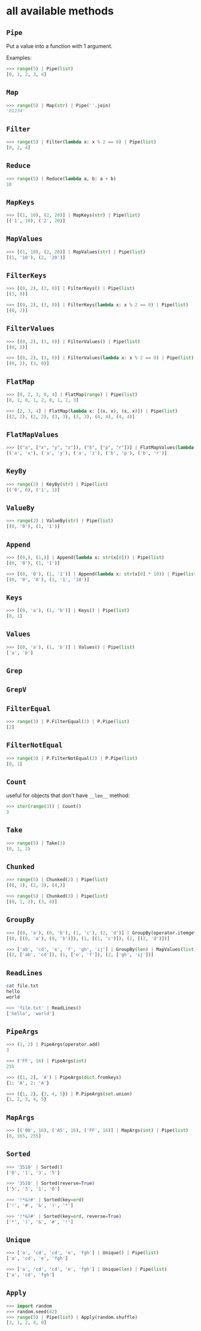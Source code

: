 # all available methods

## `Pipe`
Put a value into a function with 1 argument.

Examples:
```py
>>> range(5) | Pipe(list)
[0, 1, 2, 3, 4]
```

## `Map`

```py
>>> range(5) | Map(str) | Pipe(''.join)
'01234'
```

## `Filter`

```py
>>> range(5) | Filter(lambda x: x % 2 == 0) | Pipe(list)
[0, 2, 4]
```

## `Reduce`

```py
>>> range(5) | Reduce(lambda a, b: a + b)
10
```

## `MapKeys`

```py
>>> [(1, 10), (2, 20)] | MapKeys(str) | Pipe(list)
[('1', 10), ('2', 20)]
```
## `MapValues`

```py
>>> [(1, 10), (2, 20)] | MapValues(str) | Pipe(list)
[(1, '10'), (2, '20')]
```

## `FilterKeys`

```py
>>> [(0, 2), (3, 0)] | FilterKeys() | Pipe(list)
[(3, 0)]

>>> [(0, 2), (3, 0)] | FilterKeys(lambda x: x % 2 == 0) | Pipe(list)
[(0, 2)]
```

## `FilterValues`

```py
>>> [(0, 2), (3, 0)] | FilterValues() | Pipe(list)
[(0, 2)]

>>> [(0, 2), (3, 0)] | FilterValues(lambda x: x % 2 == 0) | Pipe(list)
[(0, 2), (3, 0)]
```

## `FlatMap`

```py
>>> [0, 2, 3, 0, 4] | FlatMap(range) | Pipe(list)
[0, 1, 0, 1, 2, 0, 1, 2, 3]

>>> [2, 3, 4] | FlatMap(lambda x: [(x, x), (x, x)]) | Pipe(list)
[(2, 2), (2, 2), (3, 3), (3, 3), (4, 4), (4, 4)]
```
## `FlatMapValues`

```py
>>> [("a", ["x", "y", "z"]), ("b", ["p", "r"])] | FlatMapValues(lambda x: x) | Pipe(list)
[('a', 'x'), ('a', 'y'), ('a', 'z'), ('b', 'p'), ('b', 'r')]
```

## `KeyBy`

```py
>>> range(2) | KeyBy(str) | Pipe(list)
[('0', 0), ('1', 1)]
```

## `ValueBy`

```py
>>> range(2) | ValueBy(str) | Pipe(list)
[(0, '0'), (1, '1')]
```

## `Append`

```py
>>> [(0,), (1,)] | Append(lambda x: str(x[0])) | Pipe(list)
[(0, '0'), (1, '1')]

>>> [(0, '0'), (1, '1')] | Append(lambda x: str(x[0] * 10)) | Pipe(list)
[(0, '0', '0'), (1, '1', '10')]
```

## `Keys`

```py
>>> [(0, 'a'), (1, 'b')] | Keys() | Pipe(list)
[0, 1]
```

## `Values`

```py
>>> [(0, 'a'), (1, 'b')] | Values() | Pipe(list)
['a', 'b']
```

## `Grep`

## `GrepV`

## `FilterEqual`

```py
>>> range(3) | P.FilterEqual(2) | P.Pipe(list)
[2]
```

## `FilterNotEqual`

```py
>>> range(3) | P.FilterNotEqual(2) | P.Pipe(list)
[0, 1]
```

## `Count`

useful for objects that don't have `__len__` method:

```py
>>> iter(range(3)) | Count()
3
```

## `Take`

```py
>>> range(5) | Take(3)
(0, 1, 2)
```

## `Chunked`

```py
>>> range(5) | Chunked(2) | Pipe(list)
[(0, 1), (2, 3), (4,)]

>>> range(5) | Chunked(3) | Pipe(list)
[(0, 1, 2), (3, 4)]
```

## `GroupBy`

```py
>>> [(0, 'a'), (0, 'b'), (1, 'c'), (2, 'd')] | GroupBy(operator.itemgetter(0)) | MapValues(list) | Pipe(list)
[(0, [(0, 'a'), (0, 'b')]), (1, [(1, 'c')]), (2, [(2, 'd')])]

>>> ['ab', 'cd', 'e', 'f', 'gh', 'ij'] | GroupBy(len) | MapValues(list) | Pipe(list)
[(2, ['ab', 'cd']), (1, ['e', 'f']), (2, ['gh', 'ij'])]
```

## `ReadLines`

```bash
cat file.txt
hello
world
```

```py
>>> 'file.txt' | ReadLines()
['hello', 'world']
```

## `PipeArgs`

```py
>>> (1, 2) | PipeArgs(operator.add)
3

>>> ('FF', 16) | PipeArgs(int)
255

>>> ([1, 2], 'A') | PipeArgs(dict.fromkeys)
{1: 'A', 2: 'A'}

>>> ({1, 2}, {3, 4, 5}) | P.PipeArgs(set.union)
{1, 2, 3, 4, 5}
```

## `MapArgs`

```py
>>> [('00', 16), ('A5', 16), ('FF', 16)] | MapArgs(int) | Pipe(list)
[0, 165, 255]
```

## `Sorted`

```py
>>> '3510' | Sorted()
['0', '1', '3', '5']

>>> '3510' | Sorted(reverse=True)
['5', '3', '1', '0']

>>> '!*&)#' | Sorted(key=ord)
['!', '#', '&', ')', '*']

>>> '!*&)#' | Sorted(key=ord, reverse=True)
['*', ')', '&', '#', '!']
```

## `Unique`

```py
>>> ['a', 'cd', 'cd', 'e', 'fgh'] | Unique() | Pipe(list)
['a', 'cd', 'e', 'fgh']

>>> ['a', 'cd', 'cd', 'e', 'fgh'] | Unique(len) | Pipe(list)
['a', 'cd', 'fgh']
```

## `Apply`

```py
>>> import random
>>> random.seed(42)
>>> range(5) | Pipe(list) | Apply(random.shuffle)
[3, 1, 2, 4, 0]
```
